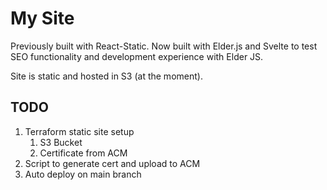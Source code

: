 
# My Site

Previously built with React-Static. Now built with Elder.js and Svelte to test SEO functionality and development experience with Elder JS.

Site is static and hosted in S3 (at the moment).

## TODO

1. Terraform static site setup
   1. S3 Bucket
   2. Certificate from ACM
2. Script to generate cert and upload to ACM
3. Auto deploy on main branch
